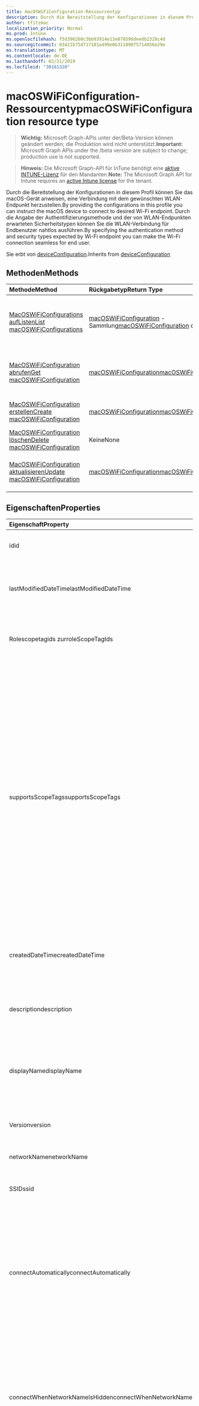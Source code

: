 ```yaml
---
title: macOSWiFiConfiguration-Ressourcentyp
description: Durch die Bereitstellung der Konfigurationen in diesem Profil können Sie das macOS-Gerät anweisen, eine Verbindung mit dem gewünschten WLAN-Endpunkt herzustellen. Durch die Angabe der Authentifizierungsmethode und der von WLAN-Endpunkten erwarteten Sicherheitstypen können Sie die WLAN-Verbindung für Endbenutzer nahtlos ausführen.
author: tfitzmac
localization_priority: Normal
ms.prod: Intune
ms.openlocfilehash: f5d396260c3bb03914e13e878596deedb2328c4d
ms.sourcegitcommit: 03421b75d717101a499e0b311890f5714056e29e
ms.translationtype: MT
ms.contentlocale: de-DE
ms.lasthandoff: 02/21/2019
ms.locfileid: "30161320"
---
```

# <a name="macoswificonfiguration-resource-type"></a><span data-ttu-id="a50db-104">macOSWiFiConfiguration-Ressourcentyp</span><span class="sxs-lookup"><span data-stu-id="a50db-104">macOSWiFiConfiguration resource type</span></span>

> <span data-ttu-id="a50db-105">**Wichtig:** Microsoft Graph-APIs unter der/Beta-Version können geändert werden; die Produktion wird nicht unterstützt.</span><span class="sxs-lookup"><span data-stu-id="a50db-105">**Important:** Microsoft Graph APIs under the /beta version are subject to change; production use is not supported.</span></span>

> <span data-ttu-id="a50db-106">**Hinweis:** Die Microsoft Graph-API für InTune benötigt eine [aktive INTUNE-Lizenz](https://go.microsoft.com/fwlink/?linkid=839381) für den Mandanten.</span><span class="sxs-lookup"><span data-stu-id="a50db-106">**Note:** The Microsoft Graph API for Intune requires an [active Intune license](https://go.microsoft.com/fwlink/?linkid=839381) for the tenant.</span></span>

<span data-ttu-id="a50db-107">Durch die Bereitstellung der Konfigurationen in diesem Profil können Sie das macOS-Gerät anweisen, eine Verbindung mit dem gewünschten WLAN-Endpunkt herzustellen.</span><span class="sxs-lookup"><span data-stu-id="a50db-107">By providing the configurations in this profile you can instruct the macOS device to connect to desired Wi-Fi endpoint.</span></span> <span data-ttu-id="a50db-108">Durch die Angabe der Authentifizierungsmethode und der von WLAN-Endpunkten erwarteten Sicherheitstypen können Sie die WLAN-Verbindung für Endbenutzer nahtlos ausführen.</span><span class="sxs-lookup"><span data-stu-id="a50db-108">By specifying the authentication method and security types expected by Wi-Fi endpoint you can make the Wi-Fi connection seamless for end user.</span></span>


<span data-ttu-id="a50db-109">Sie erbt von [deviceConfiguration](../resources/intune-deviceconfig-deviceconfiguration.md).</span><span class="sxs-lookup"><span data-stu-id="a50db-109">Inherits from [deviceConfiguration](../resources/intune-deviceconfig-deviceconfiguration.md)</span></span>

## <a name="methods"></a><span data-ttu-id="a50db-110">Methoden</span><span class="sxs-lookup"><span data-stu-id="a50db-110">Methods</span></span>
|<span data-ttu-id="a50db-111">Methode</span><span class="sxs-lookup"><span data-stu-id="a50db-111">Method</span></span>|<span data-ttu-id="a50db-112">Rückgabetyp</span><span class="sxs-lookup"><span data-stu-id="a50db-112">Return Type</span></span>|<span data-ttu-id="a50db-113">Beschreibung</span><span class="sxs-lookup"><span data-stu-id="a50db-113">Description</span></span>|
|:---|:---|:---|
|[<span data-ttu-id="a50db-114">MacOSWiFiConfigurations aufListen</span><span class="sxs-lookup"><span data-stu-id="a50db-114">List macOSWiFiConfigurations</span></span>](../api/intune-deviceconfig-macoswificonfiguration-list.md)|<span data-ttu-id="a50db-115">[macOSWiFiConfiguration](../resources/intune-deviceconfig-macoswificonfiguration.md) -Sammlung</span><span class="sxs-lookup"><span data-stu-id="a50db-115">[macOSWiFiConfiguration](../resources/intune-deviceconfig-macoswificonfiguration.md) collection</span></span>|<span data-ttu-id="a50db-116">AufListen von Eigenschaften und Beziehungen der [macOSWiFiConfiguration](../resources/intune-deviceconfig-macoswificonfiguration.md) -Objekte.</span><span class="sxs-lookup"><span data-stu-id="a50db-116">List properties and relationships of the [macOSWiFiConfiguration](../resources/intune-deviceconfig-macoswificonfiguration.md) objects.</span></span>|
|[<span data-ttu-id="a50db-117">MacOSWiFiConfiguration abrufen</span><span class="sxs-lookup"><span data-stu-id="a50db-117">Get macOSWiFiConfiguration</span></span>](../api/intune-deviceconfig-macoswificonfiguration-get.md)|[<span data-ttu-id="a50db-118">macOSWiFiConfiguration</span><span class="sxs-lookup"><span data-stu-id="a50db-118">macOSWiFiConfiguration</span></span>](../resources/intune-deviceconfig-macoswificonfiguration.md)|<span data-ttu-id="a50db-119">Lesen von Eigenschaften und Beziehungen des [macOSWiFiConfiguration](../resources/intune-deviceconfig-macoswificonfiguration.md) -Objekts.</span><span class="sxs-lookup"><span data-stu-id="a50db-119">Read properties and relationships of the [macOSWiFiConfiguration](../resources/intune-deviceconfig-macoswificonfiguration.md) object.</span></span>|
|[<span data-ttu-id="a50db-120">MacOSWiFiConfiguration erstellen</span><span class="sxs-lookup"><span data-stu-id="a50db-120">Create macOSWiFiConfiguration</span></span>](../api/intune-deviceconfig-macoswificonfiguration-create.md)|[<span data-ttu-id="a50db-121">macOSWiFiConfiguration</span><span class="sxs-lookup"><span data-stu-id="a50db-121">macOSWiFiConfiguration</span></span>](../resources/intune-deviceconfig-macoswificonfiguration.md)|<span data-ttu-id="a50db-122">Erstellen eines neuen [macOSWiFiConfiguration](../resources/intune-deviceconfig-macoswificonfiguration.md) -Objekts.</span><span class="sxs-lookup"><span data-stu-id="a50db-122">Create a new [macOSWiFiConfiguration](../resources/intune-deviceconfig-macoswificonfiguration.md) object.</span></span>|
|[<span data-ttu-id="a50db-123">MacOSWiFiConfiguration löschen</span><span class="sxs-lookup"><span data-stu-id="a50db-123">Delete macOSWiFiConfiguration</span></span>](../api/intune-deviceconfig-macoswificonfiguration-delete.md)|<span data-ttu-id="a50db-124">Keine</span><span class="sxs-lookup"><span data-stu-id="a50db-124">None</span></span>|<span data-ttu-id="a50db-125">Löscht eine [macOSWiFiConfiguration](../resources/intune-deviceconfig-macoswificonfiguration.md).</span><span class="sxs-lookup"><span data-stu-id="a50db-125">Deletes a [macOSWiFiConfiguration](../resources/intune-deviceconfig-macoswificonfiguration.md).</span></span>|
|[<span data-ttu-id="a50db-126">MacOSWiFiConfiguration aktualisieren</span><span class="sxs-lookup"><span data-stu-id="a50db-126">Update macOSWiFiConfiguration</span></span>](../api/intune-deviceconfig-macoswificonfiguration-update.md)|[<span data-ttu-id="a50db-127">macOSWiFiConfiguration</span><span class="sxs-lookup"><span data-stu-id="a50db-127">macOSWiFiConfiguration</span></span>](../resources/intune-deviceconfig-macoswificonfiguration.md)|<span data-ttu-id="a50db-128">Aktualisieren der Eigenschaften eines [macOSWiFiConfiguration](../resources/intune-deviceconfig-macoswificonfiguration.md) -Objekts.</span><span class="sxs-lookup"><span data-stu-id="a50db-128">Update the properties of a [macOSWiFiConfiguration](../resources/intune-deviceconfig-macoswificonfiguration.md) object.</span></span>|

## <a name="properties"></a><span data-ttu-id="a50db-129">Eigenschaften</span><span class="sxs-lookup"><span data-stu-id="a50db-129">Properties</span></span>
|<span data-ttu-id="a50db-130">Eigenschaft</span><span class="sxs-lookup"><span data-stu-id="a50db-130">Property</span></span>|<span data-ttu-id="a50db-131">Typ</span><span class="sxs-lookup"><span data-stu-id="a50db-131">Type</span></span>|<span data-ttu-id="a50db-132">Beschreibung</span><span class="sxs-lookup"><span data-stu-id="a50db-132">Description</span></span>|
|:---|:---|:---|
|<span data-ttu-id="a50db-133">id</span><span class="sxs-lookup"><span data-stu-id="a50db-133">id</span></span>|<span data-ttu-id="a50db-134">string</span><span class="sxs-lookup"><span data-stu-id="a50db-134">String</span></span>|<span data-ttu-id="a50db-135">Schlüssel der Entität</span><span class="sxs-lookup"><span data-stu-id="a50db-135">Key of the entity.</span></span> <span data-ttu-id="a50db-136">Geerbt von [deviceConfiguration](../resources/intune-deviceconfig-deviceconfiguration.md).</span><span class="sxs-lookup"><span data-stu-id="a50db-136">Inherited from [deviceConfiguration](../resources/intune-deviceconfig-deviceconfiguration.md)</span></span>|
|<span data-ttu-id="a50db-137">lastModifiedDateTime</span><span class="sxs-lookup"><span data-stu-id="a50db-137">lastModifiedDateTime</span></span>|<span data-ttu-id="a50db-138">DateTimeOffset</span><span class="sxs-lookup"><span data-stu-id="a50db-138">DateTimeOffset</span></span>|<span data-ttu-id="a50db-139">Datum und Uhrzeit der letzten Änderung des Objekts.</span><span class="sxs-lookup"><span data-stu-id="a50db-139">DateTime the object was last modified.</span></span> <span data-ttu-id="a50db-140">Geerbt von [deviceConfiguration](../resources/intune-deviceconfig-deviceconfiguration.md).</span><span class="sxs-lookup"><span data-stu-id="a50db-140">Inherited from [deviceConfiguration](../resources/intune-deviceconfig-deviceconfiguration.md)</span></span>|
|<span data-ttu-id="a50db-141">Rolescopetagids zur</span><span class="sxs-lookup"><span data-stu-id="a50db-141">roleScopeTagIds</span></span>|<span data-ttu-id="a50db-142">String collection</span><span class="sxs-lookup"><span data-stu-id="a50db-142">String collection</span></span>|<span data-ttu-id="a50db-143">Liste der Bereichs Tags für diese Entitätsinstanz.</span><span class="sxs-lookup"><span data-stu-id="a50db-143">List of Scope Tags for this Entity instance.</span></span> <span data-ttu-id="a50db-144">Geerbt von [deviceConfiguration](../resources/intune-deviceconfig-deviceconfiguration.md).</span><span class="sxs-lookup"><span data-stu-id="a50db-144">Inherited from [deviceConfiguration](../resources/intune-deviceconfig-deviceconfiguration.md)</span></span>|
|<span data-ttu-id="a50db-145">supportsScopeTags</span><span class="sxs-lookup"><span data-stu-id="a50db-145">supportsScopeTags</span></span>|<span data-ttu-id="a50db-146">Boolescher Wert</span><span class="sxs-lookup"><span data-stu-id="a50db-146">Boolean</span></span>|<span data-ttu-id="a50db-147">Gibt an, ob die zugrunde liegende Gerätekonfiguration die Zuweisung von Bereichs Tags unterstützt.</span><span class="sxs-lookup"><span data-stu-id="a50db-147">Indicates whether or not the underlying Device Configuration supports the assignment of scope tags.</span></span> <span data-ttu-id="a50db-148">Das Zuweisen zur ScopeTags-Eigenschaft ist nicht zulässig, wenn dieser Wert auf false festgelegt ist und Entitäten für bereichsbezogene Benutzer nicht sichtbar sind.</span><span class="sxs-lookup"><span data-stu-id="a50db-148">Assigning to the ScopeTags property is not allowed when this value is false and entities will not be visible to scoped users.</span></span> <span data-ttu-id="a50db-149">Dies geschieht für in Silverlight erstellte Legacy Richtlinien und kann durch Löschen und erneutes Erstellen der Richtlinie im Azure-Portal aufgelöst werden.</span><span class="sxs-lookup"><span data-stu-id="a50db-149">This occurs for Legacy policies created in Silverlight and can be resolved by deleting and recreating the policy in the Azure Portal.</span></span> <span data-ttu-id="a50db-150">Diese Eigenschaft ist schreibgeschützt.</span><span class="sxs-lookup"><span data-stu-id="a50db-150">This property is read-only.</span></span> <span data-ttu-id="a50db-151">Geerbt von [deviceConfiguration](../resources/intune-deviceconfig-deviceconfiguration.md).</span><span class="sxs-lookup"><span data-stu-id="a50db-151">Inherited from [deviceConfiguration](../resources/intune-deviceconfig-deviceconfiguration.md)</span></span>|
|<span data-ttu-id="a50db-152">createdDateTime</span><span class="sxs-lookup"><span data-stu-id="a50db-152">createdDateTime</span></span>|<span data-ttu-id="a50db-153">DateTimeOffset</span><span class="sxs-lookup"><span data-stu-id="a50db-153">DateTimeOffset</span></span>|<span data-ttu-id="a50db-154">Datum und Uhrzeit der Erstellung des Objekts.</span><span class="sxs-lookup"><span data-stu-id="a50db-154">DateTime the object was created.</span></span> <span data-ttu-id="a50db-155">Geerbt von [deviceConfiguration](../resources/intune-deviceconfig-deviceconfiguration.md).</span><span class="sxs-lookup"><span data-stu-id="a50db-155">Inherited from [deviceConfiguration](../resources/intune-deviceconfig-deviceconfiguration.md)</span></span>|
|<span data-ttu-id="a50db-156">description</span><span class="sxs-lookup"><span data-stu-id="a50db-156">description</span></span>|<span data-ttu-id="a50db-157">Zeichenfolge</span><span class="sxs-lookup"><span data-stu-id="a50db-157">String</span></span>|<span data-ttu-id="a50db-158">Beschreibung der Gerätekonfiguration (vom Administrator festgelegt).</span><span class="sxs-lookup"><span data-stu-id="a50db-158">Admin provided description of the Device Configuration.</span></span> <span data-ttu-id="a50db-159">Geerbt von [deviceConfiguration](../resources/intune-deviceconfig-deviceconfiguration.md).</span><span class="sxs-lookup"><span data-stu-id="a50db-159">Inherited from [deviceConfiguration](../resources/intune-deviceconfig-deviceconfiguration.md)</span></span>|
|<span data-ttu-id="a50db-160">displayName</span><span class="sxs-lookup"><span data-stu-id="a50db-160">displayName</span></span>|<span data-ttu-id="a50db-161">Zeichenfolge</span><span class="sxs-lookup"><span data-stu-id="a50db-161">String</span></span>|<span data-ttu-id="a50db-162">Name der Gerätekonfiguration (vom Administrator festgelegt).</span><span class="sxs-lookup"><span data-stu-id="a50db-162">Admin provided name of the device configuration.</span></span> <span data-ttu-id="a50db-163">Geerbt von [deviceConfiguration](../resources/intune-deviceconfig-deviceconfiguration.md).</span><span class="sxs-lookup"><span data-stu-id="a50db-163">Inherited from [deviceConfiguration](../resources/intune-deviceconfig-deviceconfiguration.md)</span></span>|
|<span data-ttu-id="a50db-164">Version</span><span class="sxs-lookup"><span data-stu-id="a50db-164">version</span></span>|<span data-ttu-id="a50db-165">Int32</span><span class="sxs-lookup"><span data-stu-id="a50db-165">Int32</span></span>|<span data-ttu-id="a50db-166">Version der Gerätekonfiguration.</span><span class="sxs-lookup"><span data-stu-id="a50db-166">Version of the device configuration.</span></span> <span data-ttu-id="a50db-167">Geerbt von [deviceConfiguration](../resources/intune-deviceconfig-deviceconfiguration.md).</span><span class="sxs-lookup"><span data-stu-id="a50db-167">Inherited from [deviceConfiguration](../resources/intune-deviceconfig-deviceconfiguration.md)</span></span>|
|<span data-ttu-id="a50db-168">networkName</span><span class="sxs-lookup"><span data-stu-id="a50db-168">networkName</span></span>|<span data-ttu-id="a50db-169">Zeichenfolge</span><span class="sxs-lookup"><span data-stu-id="a50db-169">String</span></span>|<span data-ttu-id="a50db-170">Netzwerk Name</span><span class="sxs-lookup"><span data-stu-id="a50db-170">Network Name</span></span>|
|<span data-ttu-id="a50db-171">SSID</span><span class="sxs-lookup"><span data-stu-id="a50db-171">ssid</span></span>|<span data-ttu-id="a50db-172">Zeichenfolge</span><span class="sxs-lookup"><span data-stu-id="a50db-172">String</span></span>|<span data-ttu-id="a50db-173">Dies ist der Name des WLAN-Netzwerks, das auf alle Geräte übertragen wird.</span><span class="sxs-lookup"><span data-stu-id="a50db-173">This is the name of the Wi-Fi network that is broadcast to all devices.</span></span>|
|<span data-ttu-id="a50db-174">connectAutomatically</span><span class="sxs-lookup"><span data-stu-id="a50db-174">connectAutomatically</span></span>|<span data-ttu-id="a50db-175">Boolescher Wert</span><span class="sxs-lookup"><span data-stu-id="a50db-175">Boolean</span></span>|<span data-ttu-id="a50db-176">Verbinden Sie sich automatisch, wenn sich dieses Netzwerk in Reichweite befindet.</span><span class="sxs-lookup"><span data-stu-id="a50db-176">Connect automatically when this network is in range.</span></span> <span data-ttu-id="a50db-177">Wenn Sie diesen Wert auf true festlegen, wird die Benutzereingabe übersprungen, und das Gerät wird automatisch mit dem WLAN verbunden.</span><span class="sxs-lookup"><span data-stu-id="a50db-177">Setting this to true will skip the user prompt and automatically connect the device to Wi-Fi network.</span></span>|
|<span data-ttu-id="a50db-178">connectWhenNetworkNameIsHidden</span><span class="sxs-lookup"><span data-stu-id="a50db-178">connectWhenNetworkNameIsHidden</span></span>|<span data-ttu-id="a50db-179">Boolescher Wert</span><span class="sxs-lookup"><span data-stu-id="a50db-179">Boolean</span></span>|<span data-ttu-id="a50db-180">Verbinden, wenn das Netzwerk seinen Namen (SSID) nicht sendet.</span><span class="sxs-lookup"><span data-stu-id="a50db-180">Connect when the network is not broadcasting its name (SSID).</span></span> <span data-ttu-id="a50db-181">Wenn dieser Wert auf "true" festgelegt ist, wird das Gerät gezwungen, eine Verbindung mit einem Netzwerk herzustellen, das seine SSID nicht auf alle Geräte übermittelt.</span><span class="sxs-lookup"><span data-stu-id="a50db-181">When set to true, this profile forces the device to connect to a network that doesn't broadcast its SSID to all devices.</span></span>|
|<span data-ttu-id="a50db-182">wiFiSecurityType</span><span class="sxs-lookup"><span data-stu-id="a50db-182">wiFiSecurityType</span></span>|[<span data-ttu-id="a50db-183">wiFiSecurityType</span><span class="sxs-lookup"><span data-stu-id="a50db-183">wiFiSecurityType</span></span>](../resources/intune-deviceconfig-wifisecuritytype.md)|<span data-ttu-id="a50db-184">Gibt an, ob der WLAN-Endpunkt einen EAP-basierten Sicherheitstyp verwendet.</span><span class="sxs-lookup"><span data-stu-id="a50db-184">Indicates whether Wi-Fi endpoint uses an EAP based security type.</span></span> <span data-ttu-id="a50db-185">Mögliche Werte sind: `open`, `wpaPersonal`, `wpaEnterprise`, `wep`, `wpa2Personal` und `wpa2Enterprise`.</span><span class="sxs-lookup"><span data-stu-id="a50db-185">Possible values are: `open`, `wpaPersonal`, `wpaEnterprise`, `wep`, `wpa2Personal`, `wpa2Enterprise`.</span></span>|
|<span data-ttu-id="a50db-186">Proxy Settings</span><span class="sxs-lookup"><span data-stu-id="a50db-186">proxySettings</span></span>|[<span data-ttu-id="a50db-187">wiFiProxySetting</span><span class="sxs-lookup"><span data-stu-id="a50db-187">wiFiProxySetting</span></span>](../resources/intune-deviceconfig-wifiproxysetting.md)|<span data-ttu-id="a50db-188">Proxytyp für diese WLAN-Verbindung.</span><span class="sxs-lookup"><span data-stu-id="a50db-188">Proxy Type for this Wi-Fi connection.</span></span> <span data-ttu-id="a50db-189">Mögliche Werte sind: `none`, `manual` und `automatic`.</span><span class="sxs-lookup"><span data-stu-id="a50db-189">Possible values are: `none`, `manual`, `automatic`.</span></span>|
|<span data-ttu-id="a50db-190">proxyManualAddress</span><span class="sxs-lookup"><span data-stu-id="a50db-190">proxyManualAddress</span></span>|<span data-ttu-id="a50db-191">Zeichenfolge</span><span class="sxs-lookup"><span data-stu-id="a50db-191">String</span></span>|<span data-ttu-id="a50db-192">Die IP-Adresse oder der DNS-Hostname des Proxyservers, wenn die manuelle Konfiguration ausgewählt ist.</span><span class="sxs-lookup"><span data-stu-id="a50db-192">IP Address or DNS hostname of the proxy server when manual configuration is selected.</span></span>|
|<span data-ttu-id="a50db-193">proxyManualPort</span><span class="sxs-lookup"><span data-stu-id="a50db-193">proxyManualPort</span></span>|<span data-ttu-id="a50db-194">Int32</span><span class="sxs-lookup"><span data-stu-id="a50db-194">Int32</span></span>|<span data-ttu-id="a50db-195">Der Proxy Server, wenn die manuelle Konfiguration ausgewählt ist.</span><span class="sxs-lookup"><span data-stu-id="a50db-195">Port of the proxy server when manual configuration is selected.</span></span>|
|<span data-ttu-id="a50db-196">proxyAutomaticConfigurationUrl</span><span class="sxs-lookup"><span data-stu-id="a50db-196">proxyAutomaticConfigurationUrl</span></span>|<span data-ttu-id="a50db-197">Zeichenfolge</span><span class="sxs-lookup"><span data-stu-id="a50db-197">String</span></span>|<span data-ttu-id="a50db-198">URL des automatischen Konfigurationsskripts des Proxyservers, wenn die automatische Konfiguration ausgewählt ist.</span><span class="sxs-lookup"><span data-stu-id="a50db-198">URL of the proxy server automatic configuration script when automatic configuration is selected.</span></span> <span data-ttu-id="a50db-199">Diese URL ist in der Regel der Speicherort der PAC (Proxy Auto Configuration)-Datei.</span><span class="sxs-lookup"><span data-stu-id="a50db-199">This URL is typically the location of PAC (Proxy Auto Configuration) file.</span></span>|
|<span data-ttu-id="a50db-200">PresharedKey wurde</span><span class="sxs-lookup"><span data-stu-id="a50db-200">preSharedKey</span></span>|<span data-ttu-id="a50db-201">Zeichenfolge</span><span class="sxs-lookup"><span data-stu-id="a50db-201">String</span></span>|<span data-ttu-id="a50db-202">Dies ist der vorinstallierte Schlüssel für ein persönliches WPA-Wi-Fi-Netzwerk.</span><span class="sxs-lookup"><span data-stu-id="a50db-202">This is the pre-shared key for WPA Personal Wi-Fi network.</span></span>|

## <a name="relationships"></a><span data-ttu-id="a50db-203">Beziehungen</span><span class="sxs-lookup"><span data-stu-id="a50db-203">Relationships</span></span>
|<span data-ttu-id="a50db-204">Beziehung</span><span class="sxs-lookup"><span data-stu-id="a50db-204">Relationship</span></span>|<span data-ttu-id="a50db-205">Typ</span><span class="sxs-lookup"><span data-stu-id="a50db-205">Type</span></span>|<span data-ttu-id="a50db-206">Beschreibung</span><span class="sxs-lookup"><span data-stu-id="a50db-206">Description</span></span>|
|:---|:---|:---|
|<span data-ttu-id="a50db-207">groupAssignments</span><span class="sxs-lookup"><span data-stu-id="a50db-207">groupAssignments</span></span>|<span data-ttu-id="a50db-208">[deviceConfigurationGroupAssignment](../resources/intune-deviceconfig-deviceconfigurationgroupassignment.md) -Sammlung</span><span class="sxs-lookup"><span data-stu-id="a50db-208">[deviceConfigurationGroupAssignment](../resources/intune-deviceconfig-deviceconfigurationgroupassignment.md) collection</span></span>|<span data-ttu-id="a50db-209">Die Liste derGruppenzuweisungen für das Gerätekonfigurationsprofil.</span><span class="sxs-lookup"><span data-stu-id="a50db-209">The list of group assignments for the device configuration profile.</span></span> <span data-ttu-id="a50db-210">Geerbt von [deviceConfiguration](../resources/intune-deviceconfig-deviceconfiguration.md).</span><span class="sxs-lookup"><span data-stu-id="a50db-210">Inherited from [deviceConfiguration](../resources/intune-deviceconfig-deviceconfiguration.md)</span></span>|
|<span data-ttu-id="a50db-211">assignments</span><span class="sxs-lookup"><span data-stu-id="a50db-211">assignments</span></span>|<span data-ttu-id="a50db-212">[deviceConfigurationAssignment](../resources/intune-deviceconfig-deviceconfigurationassignment.md)-Sammlung</span><span class="sxs-lookup"><span data-stu-id="a50db-212">[deviceConfigurationAssignment](../resources/intune-deviceconfig-deviceconfigurationassignment.md) collection</span></span>|<span data-ttu-id="a50db-213">Liste der Zuweisungen für das Gerätekonfigurationsprofil.</span><span class="sxs-lookup"><span data-stu-id="a50db-213">The list of assignments for the device configuration profile.</span></span> <span data-ttu-id="a50db-214">Geerbt von [deviceConfiguration](../resources/intune-deviceconfig-deviceconfiguration.md).</span><span class="sxs-lookup"><span data-stu-id="a50db-214">Inherited from [deviceConfiguration](../resources/intune-deviceconfig-deviceconfiguration.md)</span></span>|
|<span data-ttu-id="a50db-215">deviceStatuses</span><span class="sxs-lookup"><span data-stu-id="a50db-215">deviceStatuses</span></span>|<span data-ttu-id="a50db-216">[deviceConfigurationDeviceStatus](../resources/intune-deviceconfig-deviceconfigurationdevicestatus.md)-Sammlung</span><span class="sxs-lookup"><span data-stu-id="a50db-216">[deviceConfigurationDeviceStatus](../resources/intune-deviceconfig-deviceconfigurationdevicestatus.md) collection</span></span>|<span data-ttu-id="a50db-217">Installationsstatus der Gerätekonfiguration nach Gerät.</span><span class="sxs-lookup"><span data-stu-id="a50db-217">Device configuration installation status by device.</span></span> <span data-ttu-id="a50db-218">Geerbt von [deviceConfiguration](../resources/intune-deviceconfig-deviceconfiguration.md).</span><span class="sxs-lookup"><span data-stu-id="a50db-218">Inherited from [deviceConfiguration](../resources/intune-deviceconfig-deviceconfiguration.md)</span></span>|
|<span data-ttu-id="a50db-219">userStatuses</span><span class="sxs-lookup"><span data-stu-id="a50db-219">userStatuses</span></span>|<span data-ttu-id="a50db-220">[deviceConfigurationUserStatus](../resources/intune-deviceconfig-deviceconfigurationuserstatus.md)-Sammlung</span><span class="sxs-lookup"><span data-stu-id="a50db-220">[deviceConfigurationUserStatus](../resources/intune-deviceconfig-deviceconfigurationuserstatus.md) collection</span></span>|<span data-ttu-id="a50db-221">Installationsstatus der Gerätekonfiguration nach Benutzer.</span><span class="sxs-lookup"><span data-stu-id="a50db-221">Device configuration installation status by user.</span></span> <span data-ttu-id="a50db-222">Geerbt von [deviceConfiguration](../resources/intune-deviceconfig-deviceconfiguration.md).</span><span class="sxs-lookup"><span data-stu-id="a50db-222">Inherited from [deviceConfiguration](../resources/intune-deviceconfig-deviceconfiguration.md)</span></span>|
|<span data-ttu-id="a50db-223">deviceStatusOverview</span><span class="sxs-lookup"><span data-stu-id="a50db-223">deviceStatusOverview</span></span>|[<span data-ttu-id="a50db-224">deviceConfigurationDeviceOverview</span><span class="sxs-lookup"><span data-stu-id="a50db-224">deviceConfigurationDeviceOverview</span></span>](../resources/intune-deviceconfig-deviceconfigurationdeviceoverview.md)|<span data-ttu-id="a50db-225">Übersicht über den Status der Gerätekonfiguration nach Gerät. Geerbt von [deviceConfiguration](../resources/intune-deviceconfig-deviceconfiguration.md).</span><span class="sxs-lookup"><span data-stu-id="a50db-225">Device Configuration devices status overview Inherited from [deviceConfiguration](../resources/intune-deviceconfig-deviceconfiguration.md)</span></span>|
|<span data-ttu-id="a50db-226">userStatusOverview</span><span class="sxs-lookup"><span data-stu-id="a50db-226">userStatusOverview</span></span>|[<span data-ttu-id="a50db-227">deviceConfigurationUserOverview</span><span class="sxs-lookup"><span data-stu-id="a50db-227">deviceConfigurationUserOverview</span></span>](../resources/intune-deviceconfig-deviceconfigurationuseroverview.md)|<span data-ttu-id="a50db-228">Übersicht über den Status der Gerätekonfiguration nach Benutzer. Geerbt von [deviceConfiguration](../resources/intune-deviceconfig-deviceconfiguration.md).</span><span class="sxs-lookup"><span data-stu-id="a50db-228">Device Configuration users status overview Inherited from [deviceConfiguration](../resources/intune-deviceconfig-deviceconfiguration.md)</span></span>|
|<span data-ttu-id="a50db-229">deviceSettingStateSummaries</span><span class="sxs-lookup"><span data-stu-id="a50db-229">deviceSettingStateSummaries</span></span>|<span data-ttu-id="a50db-230"> [settingStateDeviceSummary](../resources/intune-deviceconfig-settingstatedevicesummary.md)-Sammlung</span><span class="sxs-lookup"><span data-stu-id="a50db-230">[settingStateDeviceSummary](../resources/intune-deviceconfig-settingstatedevicesummary.md) collection</span></span>|<span data-ttu-id="a50db-231">Übersicht über den Einstellungsstatus für die Gerätekonfiguration nach Gerät. Geerbt von [deviceConfiguration](../resources/intune-deviceconfig-deviceconfiguration.md)</span><span class="sxs-lookup"><span data-stu-id="a50db-231">Device Configuration Setting State Device Summary Inherited from [deviceConfiguration](../resources/intune-deviceconfig-deviceconfiguration.md)</span></span>|

## <a name="json-representation"></a><span data-ttu-id="a50db-232">JSON-Darstellung</span><span class="sxs-lookup"><span data-stu-id="a50db-232">JSON Representation</span></span>
<span data-ttu-id="a50db-233">Es folgt eine JSON-Darstellung der Ressource.</span><span class="sxs-lookup"><span data-stu-id="a50db-233">Here is a JSON representation of the resource.</span></span>
<!-- {
  "blockType": "resource",
  "keyProperty": "id",
  "@odata.type": "microsoft.graph.macOSWiFiConfiguration"
}
-->
``` json
{
  "@odata.type": "#microsoft.graph.macOSWiFiConfiguration",
  "id": "String (identifier)",
  "lastModifiedDateTime": "String (timestamp)",
  "roleScopeTagIds": [
    "String"
  ],
  "supportsScopeTags": true,
  "createdDateTime": "String (timestamp)",
  "description": "String",
  "displayName": "String",
  "version": 1024,
  "networkName": "String",
  "ssid": "String",
  "connectAutomatically": true,
  "connectWhenNetworkNameIsHidden": true,
  "wiFiSecurityType": "String",
  "proxySettings": "String",
  "proxyManualAddress": "String",
  "proxyManualPort": 1024,
  "proxyAutomaticConfigurationUrl": "String",
  "preSharedKey": "String"
}
```




